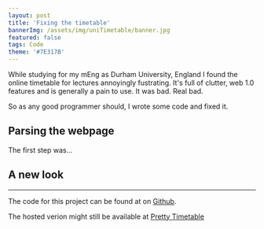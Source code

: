 ```yaml
---
layout: post
title: 'Fixing the timetable'
bannerImg: /assets/img/uniTimetable/banner.jpg
featured: false
tags: Code
theme: '#7E317B'
---	
```

While studying for my mEng as Durham University, England I found the online timetable for lectures annoyingly fustrating. It's full of clutter, web 1.0 features and is generally a pain to use. It was bad. Real bad.

So as any good programmer should, I wrote some code and fixed it.

## Parsing the webpage

The first step was...

## A new look


---
The code for this project can be found at on [Github](https://github.com/ghomasHudson/Durham-Timetable-Exporter).

The hosted verion might still be available at [Pretty Timetable](http://community.dur.ac.uk/g.t.hudson/durhamTimetableApp/)